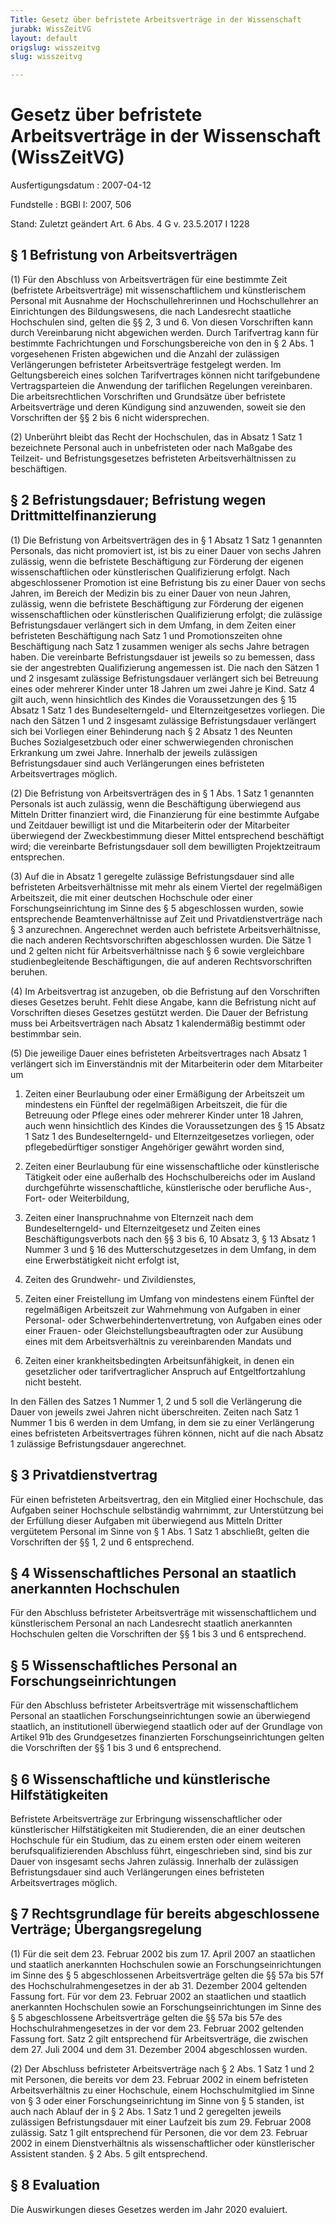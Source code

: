 ```yaml
---
Title: Gesetz über befristete Arbeitsverträge in der Wissenschaft
jurabk: WissZeitVG
layout: default
origslug: wisszeitvg
slug: wisszeitvg

---
```


# Gesetz über befristete Arbeitsverträge in der Wissenschaft (WissZeitVG)

Ausfertigungsdatum
:   2007-04-12

Fundstelle
:   BGBl I: 2007, 506

Stand: Zuletzt geändert Art. 6 Abs. 4 G v. 23.5.2017 I 1228


## § 1 Befristung von Arbeitsverträgen

(1) Für den Abschluss von Arbeitsverträgen für eine bestimmte Zeit
(befristete Arbeitsverträge) mit wissenschaftlichem und künstlerischem
Personal mit Ausnahme der Hochschullehrerinnen und Hochschullehrer an
Einrichtungen des Bildungswesens, die nach Landesrecht staatliche
Hochschulen sind, gelten die §§ 2, 3 und 6. Von diesen Vorschriften
kann durch Vereinbarung nicht abgewichen werden. Durch Tarifvertrag
kann für bestimmte Fachrichtungen und Forschungsbereiche von den in §
2 Abs. 1 vorgesehenen Fristen abgewichen und die Anzahl der zulässigen
Verlängerungen befristeter Arbeitsverträge festgelegt werden. Im
Geltungsbereich eines solchen Tarifvertrages können nicht
tarifgebundene Vertragsparteien die Anwendung der tariflichen
Regelungen vereinbaren. Die arbeitsrechtlichen Vorschriften und
Grundsätze über befristete Arbeitsverträge und deren Kündigung sind
anzuwenden, soweit sie den Vorschriften der §§ 2 bis 6 nicht
widersprechen.

(2) Unberührt bleibt das Recht der Hochschulen, das in Absatz 1 Satz 1
bezeichnete Personal auch in unbefristeten oder nach Maßgabe des
Teilzeit- und Befristungsgesetzes befristeten Arbeitsverhältnissen zu
beschäftigen.


## § 2 Befristungsdauer; Befristung wegen Drittmittelfinanzierung

(1) Die Befristung von Arbeitsverträgen des in § 1 Absatz 1 Satz 1
genannten Personals, das nicht promoviert ist, ist bis zu einer Dauer
von sechs Jahren zulässig, wenn die befristete Beschäftigung zur
Förderung der eigenen wissenschaftlichen oder künstlerischen
Qualifizierung erfolgt. Nach abgeschlossener Promotion ist eine
Befristung bis zu einer Dauer von sechs Jahren, im Bereich der Medizin
bis zu einer Dauer von neun Jahren, zulässig, wenn die befristete
Beschäftigung zur Förderung der eigenen wissenschaftlichen oder
künstlerischen Qualifizierung erfolgt; die zulässige Befristungsdauer
verlängert sich in dem Umfang, in dem Zeiten einer befristeten
Beschäftigung nach Satz 1 und Promotionszeiten ohne Beschäftigung nach
Satz 1 zusammen weniger als sechs Jahre betragen haben. Die
vereinbarte Befristungsdauer ist jeweils so zu bemessen, dass sie der
angestrebten Qualifizierung angemessen ist. Die nach den Sätzen 1 und
2 insgesamt zulässige Befristungsdauer verlängert sich bei Betreuung
eines oder mehrerer Kinder unter 18 Jahren um zwei Jahre je Kind. Satz
4 gilt auch, wenn hinsichtlich des Kindes die Voraussetzungen des § 15
Absatz 1 Satz 1 des Bundeselterngeld- und Elternzeitgesetzes
vorliegen. Die nach den Sätzen 1 und 2 insgesamt zulässige
Befristungsdauer verlängert sich bei Vorliegen einer Behinderung nach
§ 2 Absatz 1 des Neunten Buches Sozialgesetzbuch oder einer
schwerwiegenden chronischen Erkrankung um zwei Jahre. Innerhalb der
jeweils zulässigen Befristungsdauer sind auch Verlängerungen eines
befristeten Arbeitsvertrages möglich.

(2) Die Befristung von Arbeitsverträgen des in § 1 Abs. 1 Satz 1
genannten Personals ist auch zulässig, wenn die Beschäftigung
überwiegend aus Mitteln Dritter finanziert wird, die Finanzierung für
eine bestimmte Aufgabe und Zeitdauer bewilligt ist und die
Mitarbeiterin oder der Mitarbeiter überwiegend der Zweckbestimmung
dieser Mittel entsprechend beschäftigt wird; die vereinbarte
Befristungsdauer soll dem bewilligten Projektzeitraum entsprechen.

(3) Auf die in Absatz 1 geregelte zulässige Befristungsdauer sind alle
befristeten Arbeitsverhältnisse mit mehr als einem Viertel der
regelmäßigen Arbeitszeit, die mit einer deutschen Hochschule oder
einer Forschungseinrichtung im Sinne des § 5 abgeschlossen wurden,
sowie entsprechende Beamtenverhältnisse auf Zeit und
Privatdienstverträge nach § 3 anzurechnen. Angerechnet werden auch
befristete Arbeitsverhältnisse, die nach anderen Rechtsvorschriften
abgeschlossen wurden. Die Sätze 1 und 2 gelten nicht für
Arbeitsverhältnisse nach § 6 sowie vergleichbare studienbegleitende
Beschäftigungen, die auf anderen Rechtsvorschriften beruhen.

(4) Im Arbeitsvertrag ist anzugeben, ob die Befristung auf den
Vorschriften dieses Gesetzes beruht. Fehlt diese Angabe, kann die
Befristung nicht auf Vorschriften dieses Gesetzes gestützt werden. Die
Dauer der Befristung muss bei Arbeitsverträgen nach Absatz 1
kalendermäßig bestimmt oder bestimmbar sein.

(5) Die jeweilige Dauer eines befristeten Arbeitsvertrages nach Absatz
1 verlängert sich im Einverständnis mit der Mitarbeiterin oder dem
Mitarbeiter um

1.  Zeiten einer Beurlaubung oder einer Ermäßigung der Arbeitszeit um
    mindestens ein Fünftel der regelmäßigen Arbeitszeit, die für die
    Betreuung oder Pflege eines oder mehrerer Kinder unter 18 Jahren, auch
    wenn hinsichtlich des Kindes die Voraussetzungen des § 15 Absatz 1
    Satz 1 des Bundeselterngeld- und Elternzeitgesetzes vorliegen, oder
    pflegebedürftiger sonstiger Angehöriger gewährt worden sind,


2.  Zeiten einer Beurlaubung für eine wissenschaftliche oder künstlerische
    Tätigkeit oder eine außerhalb des Hochschulbereichs oder im Ausland
    durchgeführte wissenschaftliche, künstlerische oder berufliche Aus-,
    Fort- oder Weiterbildung,


3.  Zeiten einer Inanspruchnahme von Elternzeit nach dem Bundeselterngeld-
    und Elternzeitgesetz und Zeiten eines Beschäftigungsverbots nach den
    §§ 3 bis 6, 10 Absatz 3, § 13 Absatz 1 Nummer 3 und § 16 des
    Mutterschutzgesetzes in dem Umfang, in dem eine Erwerbstätigkeit nicht
    erfolgt ist,


4.  Zeiten des Grundwehr- und Zivildienstes,


5.  Zeiten einer Freistellung im Umfang von mindestens einem Fünftel der
    regelmäßigen Arbeitszeit zur Wahrnehmung von Aufgaben in einer
    Personal- oder Schwerbehindertenvertretung, von Aufgaben eines oder
    einer Frauen- oder Gleichstellungsbeauftragten oder zur Ausübung eines
    mit dem Arbeitsverhältnis zu vereinbarenden Mandats und


6.  Zeiten einer krankheitsbedingten Arbeitsunfähigkeit, in denen ein
    gesetzlicher oder tarifvertraglicher Anspruch auf Entgeltfortzahlung
    nicht besteht.



In den Fällen des Satzes 1 Nummer 1, 2 und 5 soll die Verlängerung die
Dauer von jeweils zwei Jahren nicht überschreiten. Zeiten nach Satz 1
Nummer 1 bis 6 werden in dem Umfang, in dem sie zu einer Verlängerung
eines befristeten Arbeitsvertrages führen können, nicht auf die nach
Absatz 1 zulässige Befristungsdauer angerechnet.


## § 3 Privatdienstvertrag

Für einen befristeten Arbeitsvertrag, den ein Mitglied einer
Hochschule, das Aufgaben seiner Hochschule selbständig wahrnimmt, zur
Unterstützung bei der Erfüllung dieser Aufgaben mit überwiegend aus
Mitteln Dritter vergütetem Personal im Sinne von § 1 Abs. 1 Satz 1
abschließt, gelten die Vorschriften der §§ 1, 2 und 6 entsprechend.


## § 4 Wissenschaftliches Personal an staatlich anerkannten Hochschulen

Für den Abschluss befristeter Arbeitsverträge mit wissenschaftlichem
und künstlerischem Personal an nach Landesrecht staatlich anerkannten
Hochschulen gelten die Vorschriften der §§ 1 bis 3 und 6 entsprechend.


## § 5 Wissenschaftliches Personal an Forschungseinrichtungen

Für den Abschluss befristeter Arbeitsverträge mit wissenschaftlichem
Personal an staatlichen Forschungseinrichtungen sowie an überwiegend
staatlich, an institutionell überwiegend staatlich oder auf der
Grundlage von Artikel 91b des Grundgesetzes finanzierten
Forschungseinrichtungen gelten die Vorschriften der §§ 1 bis 3 und 6
entsprechend.


## § 6 Wissenschaftliche und künstlerische Hilfstätigkeiten

Befristete Arbeitsverträge zur Erbringung wissenschaftlicher oder
künstlerischer Hilfstätigkeiten mit Studierenden, die an einer
deutschen Hochschule für ein Studium, das zu einem ersten oder einem
weiteren berufsqualifizierenden Abschluss führt, eingeschrieben sind,
sind bis zur Dauer von insgesamt sechs Jahren zulässig. Innerhalb der
zulässigen Befristungsdauer sind auch Verlängerungen eines befristeten
Arbeitsvertrages möglich.


## § 7 Rechtsgrundlage für bereits abgeschlossene Verträge; Übergangsregelung

(1) Für die seit dem 23. Februar 2002 bis zum 17. April 2007 an
staatlichen und staatlich anerkannten Hochschulen sowie an
Forschungseinrichtungen im Sinne des § 5 abgeschlossenen
Arbeitsverträge gelten die §§ 57a bis 57f des Hochschulrahmengesetzes
in der ab 31. Dezember 2004 geltenden Fassung fort. Für vor dem 23.
Februar 2002 an staatlichen und staatlich anerkannten Hochschulen
sowie an Forschungseinrichtungen im Sinne des § 5 abgeschlossene
Arbeitsverträge gelten die §§ 57a bis 57e des Hochschulrahmengesetzes
in der vor dem 23. Februar 2002 geltenden Fassung fort. Satz 2 gilt
entsprechend für Arbeitsverträge, die zwischen dem 27. Juli 2004 und
dem 31. Dezember 2004 abgeschlossen wurden.

(2) Der Abschluss befristeter Arbeitsverträge nach § 2 Abs. 1 Satz 1
und 2 mit Personen, die bereits vor dem 23. Februar 2002 in einem
befristeten Arbeitsverhältnis zu einer Hochschule, einem
Hochschulmitglied im Sinne von § 3 oder einer Forschungseinrichtung im
Sinne von § 5 standen, ist auch nach Ablauf der in § 2 Abs. 1 Satz 1
und 2 geregelten jeweils zulässigen Befristungsdauer mit einer
Laufzeit bis zum 29. Februar 2008 zulässig. Satz 1 gilt entsprechend
für Personen, die vor dem 23. Februar 2002 in einem Dienstverhältnis
als wissenschaftlicher oder künstlerischer Assistent standen. § 2 Abs.
5 gilt entsprechend.


## § 8 Evaluation

Die Auswirkungen dieses Gesetzes werden im Jahr 2020 evaluiert.


